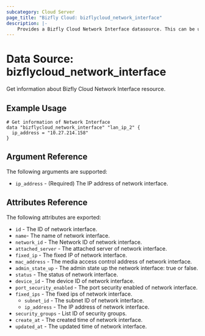 ```yaml
---
subcategory: Cloud Server
page_title: "Bizfly Cloud: bizflycloud_network_interface"
description: |-
    Provides a Bizfly Cloud Network Interface datasource. This can be used to create, modify, and delete Network Interface.
---
```


# Data Source: bizflycloud_network_interface

Get ìnformation about Bizfly Cloud Network Interface resource.

## Example Usage

```hcl
# Get information of Network Interface
data "bizflycloud_network_interface" "lan_ip_2" {
  ip_address = "10.27.214.158"
}

```

## Argument Reference

The following arguments are supported:

-   `ip_address` - (Required) The IP address of network interface.

## Attributes Reference

The following attributes are exported:

-   `id` - The ID of network interface.
-   `name`- The name of network interface.
-   `network_id` - The Network ID of network interface.
-   `attached_server` - The attached server of network interface.
-   `fixed_ip` - The fixed IP of network interface.
-   `mac_address` - The media access control address of network interface.
-   `admin_state_up` - The admin state up the network interface: true or false.
-   `status` - The status of network interface.
-   `device_id` - The device ID of network interface.
-   `port_security_enabled` - The port security enabled of network interface.
-   `fixed_ips` - The fixed ips of network interface.
    -   `subnet_id` - The subnet ID of network interface.
    -   `ip_address` - The IP address of network interface.
-   `security_groups` - List ID of security groups.
-   `create_at` - The created time of network interface.
-   `updated_at` - The updated time of network interface.
